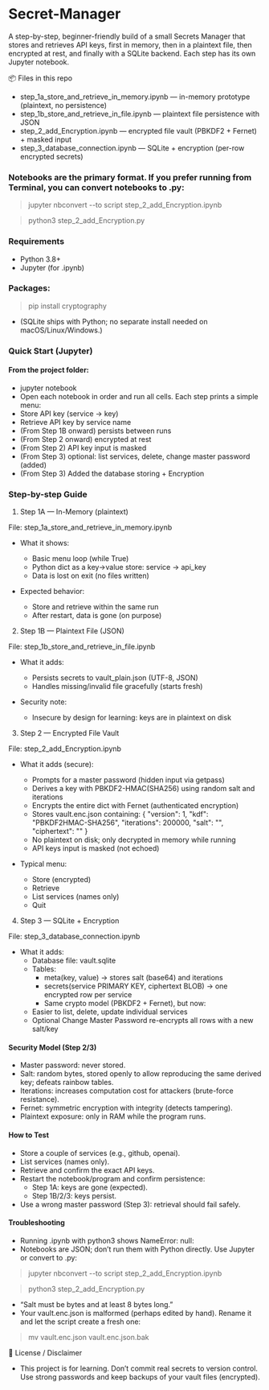 # Secret-Manager

A step-by-step, beginner-friendly build of a small Secrets Manager that stores and retrieves API keys, first in memory, then in a plaintext file, then encrypted at rest, and finally with a SQLite backend. Each step has its own Jupyter notebook.

📦 Files in this repo

- step_1a_store_and_retrieve_in_memory.ipynb — in-memory prototype (plaintext, no persistence)
- step_1b_store_and_retrieve_in_file.ipynb — plaintext file persistence with JSON
- step_2_add_Encryption.ipynb — encrypted file vault (PBKDF2 + Fernet) + masked input
- step_3_database_connection.ipynb — SQLite + encryption (per-row encrypted secrets)

### Notebooks are the primary format. If you prefer running from Terminal, you can convert notebooks to .py:

> jupyter nbconvert --to script step_2_add_Encryption.ipynb

> python3 step_2_add_Encryption.py

### Requirements

- Python 3.8+
- Jupyter (for .ipynb)

### Packages:
> pip install cryptography
- (SQLite ships with Python; no separate install needed on macOS/Linux/Windows.)

### Quick Start (Jupyter)
#### From the project folder:

- jupyter notebook
- Open each notebook in order and run all cells. Each step prints a simple menu:
- Store API key (service → key)
- Retrieve API key by service name
- (From Step 1B onward) persists between runs
- (From Step 2 onward) encrypted at rest
- (From Step 2) API key input is masked
- (From Step 3) optional: list services, delete, change master password (added)
- (From Step 3) Added the database storing + Encryption

### Step-by-step Guide

1) Step 1A — In-Memory (plaintext)

File: step_1a_store_and_retrieve_in_memory.ipynb

- What it shows:
  - Basic menu loop (while True)
  - Python dict as a key→value store: service → api_key
  - Data is lost on exit (no files written)

- Expected behavior:
  - Store and retrieve within the same run
  - After restart, data is gone (on purpose)

2) Step 1B — Plaintext File (JSON)

File: step_1b_store_and_retrieve_in_file.ipynb

- What it adds:
  - Persists secrets to vault_plain.json (UTF-8, JSON)
  - Handles missing/invalid file gracefully (starts fresh)

- Security note:
  - Insecure by design for learning: keys are in plaintext on disk

3) Step 2 — Encrypted File Vault

File: step_2_add_Encryption.ipynb

- What it adds (secure):
    - Prompts for a master password (hidden input via getpass)
    - Derives a key with PBKDF2-HMAC(SHA256) using random salt and iterations
    - Encrypts the entire dict with Fernet (authenticated encryption)
    - Stores vault.enc.json containing:
        {
          "version": 1,
          "kdf": "PBKDF2HMAC-SHA256",
          "iterations": 200000,
          "salt": "<base64>",
          "ciphertext": "<base64>"
        }
  - No plaintext on disk; only decrypted in memory while running
  - API keys input is masked (not echoed)

- Typical menu:
  - Store (encrypted)
  - Retrieve
  - List services (names only)
  - Quit

4) Step 3 — SQLite + Encryption

File: step_3_database_connection.ipynb
- What it adds:
  - Database file: vault.sqlite
  - Tables:
      - meta(key, value) → stores salt (base64) and iterations
      - secrets(service PRIMARY KEY, ciphertext BLOB) → one encrypted row per service
      - Same crypto model (PBKDF2 + Fernet), but now:
  - Easier to list, delete, update individual services
  - Optional Change Master Password re-encrypts all rows with a new salt/key



#### Security Model (Step 2/3)

- Master password: never stored.
- Salt: random bytes, stored openly to allow reproducing the same derived key; defeats rainbow tables.
- Iterations: increases computation cost for attackers (brute-force resistance).
- Fernet: symmetric encryption with integrity (detects tampering).
- Plaintext exposure: only in RAM while the program runs.

#### How to Test

- Store a couple of services (e.g., github, openai).
- List services (names only).
- Retrieve and confirm the exact API keys.
- Restart the notebook/program and confirm persistence:
  - Step 1A: keys are gone (expected).
  - Step 1B/2/3: keys persist.
- Use a wrong master password (Step 3): retrieval should fail safely.

#### Troubleshooting

- Running .ipynb with python3 shows NameError: null:
- Notebooks are JSON; don’t run them with Python directly. Use Jupyter or convert to .py:

> jupyter nbconvert --to script step_2_add_Encryption.ipynb

> python3 step_2_add_Encryption.py

- “Salt must be bytes and at least 8 bytes long.”
- Your vault.enc.json is malformed (perhaps edited by hand). Rename it and let the script create a fresh one:

> mv vault.enc.json vault.enc.json.bak

📝 License / Disclaimer

- This project is for learning. Don’t commit real secrets to version control. Use strong passwords and keep backups of your vault files (encrypted).
